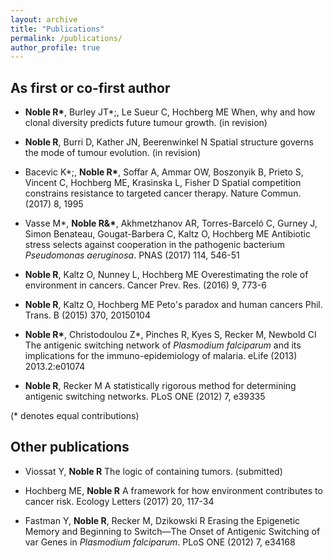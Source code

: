 ```yaml
---
layout: archive
title: "Publications"
permalink: /publications/
author_profile: true
---
```


## As first or co-first author

* **Noble R\***, Burley JT*;, Le Sueur C, Hochberg ME
When, why and how clonal diversity predicts future tumour growth.
(in revision)

* **Noble R**, Burri D, Kather JN, Beerenwinkel N
Spatial structure governs the mode of tumour evolution.
(in revision)

*	Bacevic K*;, **Noble R\***, Soffar A, Ammar OW, Boszonyik B, Prieto S, Vincent C, Hochberg ME, Krasinska L, Fisher D
Spatial competition constrains resistance to targeted cancer therapy.
Nature Commun. (2017) 8, 1995

* Vasse M*, **Noble R&\***, Akhmetzhanov AR, Torres-Barceló C, Gurney J, Simon Benateau, Gougat-Barbera C, Kaltz O, Hochberg ME
Antibiotic stress selects against cooperation in the pathogenic bacterium *Pseudomonas aeruginosa*.
PNAS (2017) 114, 546-51

* **Noble R**, Kaltz O, Nunney L, Hochberg ME
Overestimating the role of environment in cancers.
Cancer Prev. Res. (2016) 9, 773-6

* **Noble R**, Kaltz O, Hochberg ME
Peto's paradox and human cancers
Phil. Trans. B (2015) 370, 20150104

* **Noble R\***, Christodoulou Z*, Pinches R, Kyes S, Recker M, Newbold CI
The antigenic switching network of *Plasmodium falciparum* and its implications for the immuno-epidemiology of malaria.
eLife (2013) 2013.2:e01074

* **Noble R**, Recker M
A statistically rigorous method for determining antigenic switching networks.
PLoS ONE (2012) 7, e39335

(* denotes equal contributions)

## Other publications

* Viossat Y, **Noble R**
The logic of containing tumors.
(submitted)

* Hochberg ME, **Noble R**
A framework for how environment contributes to cancer risk.
Ecology Letters (2017) 20, 117-34

* Fastman Y, **Noble R**, Recker M, Dzikowski R
Erasing the Epigenetic Memory and Beginning to Switch—The Onset of Antigenic Switching of var Genes in *Plasmodium falciparum*.
PLoS ONE (2012) 7, e34168
